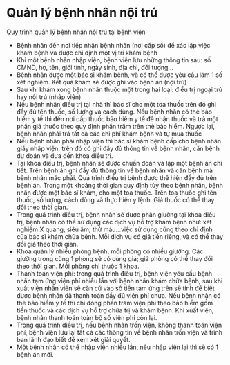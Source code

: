 # Quản lý bệnh nhân nội trú

Quy trình quản lý bệnh nhân nội trú tại bệnh viện

-	Bệnh nhân đến nơi tiếp nhận bệnh nhân (nơi cấp số) để xác lập việc khám bệnh và được chỉ định một vị trí khám bệnh
-	Khi một bệnh nhân nhập viện, bệnh viện lưu những thông tin sau: số CMND, họ, tên, giới tính, ngày sinh, địa chỉ, đối tượng…
-	Bệnh nhân được một bác sĩ khám bệnh, và có thể được yêu cầu làm 1 số xét nghiệm. Kết quả khám sẽ được ghi vào bệnh án (nội trú)
-	Sau khi khám xong bệnh nhân thuộc một trong hai loại: điều trị ngoại trú hay nội trú (nhập viện)
-	Nếu bệnh nhân điều trị tại nhà thì bác sĩ cho một toa thuốc trên đó ghi đầy đủ tên thuốc, số lượng và cách dùng. Nếu bệnh nhân có thẻ bảo hiểm y tế thì đến nơi cấp thuốc bảo hiểm y tế để nhận thuốc và trả một phần giá thuốc theo quy định phần trăm trên thẻ bảo hiểm. Ngược lại, bệnh nhân phải trả tất cả các chi phí khám bệnh và tự mua thuốc
-	Nếu bệnh nhân phải nhập viện thì bác sĩ khám bệnh cấp cho bệnh nhân giấy nhập viện, trên đó có ghi đầy đủ thông tin về bệnh nhân, căn bệnh dự đoán và đưa đến khoa điều trị.
-	Tại khoa điều trị, bệnh nhân sẽ được chuẩn đoán và lập một bệnh án chi tiết. Trên bệnh án ghi đầy đủ thông tin về bệnh nhân và căn bệnh mà bệnh nhân mắc phải. Quá trình điều trị bệnh được thể hiện đầy đủ trên bệnh án. Trong một khoảng thời gian quy định tùy theo bệnh nhân, bệnh nhân được một bác sĩ khám, cho một toa thuốc. Trên toa thuốc ghi tên thuốc, số lượng, cách dùng và thực hiện y lệnh. Giá thuốc có thể thay đổi theo thời gian. 
-	Trong quá trình điều trị, bệnh nhân sẽ được phân giường tại khoa điều trị, bệnh nhân có thể sử dụng các dịch vụ hỗ trợ khám bệnh như: xét nghiệm X quang, siêu âm, thử máu…việc sử dụng cũng theo chỉ định của bác sĩ khám chữa bệnh. Mỗi dịch vụ có giá tiền riêng, và có thể thay đổi giá theo thời gian.
-	Khoa quản lý nhiều phòng bệnh, mỗi phòng có nhiều giường. Các giường trong cùng 1 phòng sẽ có cùng giá; giá phòng có thể thay đổi theo thời gian. Mỗi phòng chỉ thuộc 1 khoa.
-	Thanh toán viện phí: trong quá trình điều trị, bệnh viện yêu cầu bệnh nhân tạm ứng viện phí nhiều lần với bệnh nhân khám chữa bệnh, sau khi xuất viện nhân viên sẽ căn cứ vào số tiền tạm ứng trên sẽ tính để biết được bệnh nhân đã thanh toán đầy đủ viện phí chưa. Nếu bệnh nhân có thẻ bảo hiểm y tế thì chỉ đóng phần trăm viện phí theo bảo hiểm gồm tiền thuốc và các dịch vụ hỗ trợ chữa trị và khám bệnh. Khi xuất viện, bệnh nhân thanh toán toàn bộ số viện phí còn lại.
-	Trong quá trình điều trị, nếu bệnh nhân trốn viện, không thanh toán viện phí, bệnh viện lưu lại tất cả các thông tin về bệnh nhân trốn viện và trình ban lãnh đạo biết để xem xét giải quyết. 
-	Một bệnh nhân có thể nhập viện nhiều lần, nếu nhập viện lại thì sẽ có 1 bệnh án mới.
